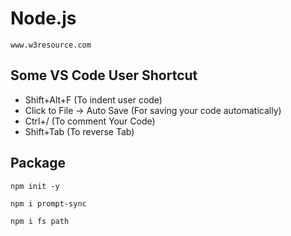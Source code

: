 # Node.js

``
www.w3resource.com
``

Some VS Code User Shortcut
--------------------------
- Shift+Alt+F (To indent user code)
- Click to File -> Auto Save (For saving your code automatically)
- Ctrl+/ (To comment Your Code)
- Shift+Tab (To reverse Tab)

Package
-------

``
 npm init -y
``

``
npm i prompt-sync
``

``
npm i fs path
``
